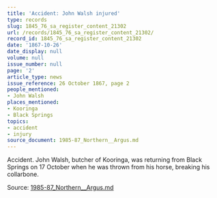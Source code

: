 ```yaml
---
title: 'Accident: John Walsh injured'
type: records
slug: 1845_76_sa_register_content_21302
url: /records/1845_76_sa_register_content_21302/
record_id: 1845_76_sa_register_content_21302
date: '1867-10-26'
date_display: null
volume: null
issue_number: null
page: '2'
article_type: news
issue_reference: 26 October 1867, page 2
people_mentioned:
- John Walsh
places_mentioned:
- Kooringa
- Black Springs
topics:
- accident
- injury
source_document: 1985-87_Northern__Argus.md
---
```


Accident.  John Walsh, butcher of Kooringa, was returning from Black Springs on 17 October when he was thrown from his horse, breaking his collarbone.

Source: [1985-87_Northern__Argus.md](/downloads/markdown/1985-87_Northern__Argus.md)
